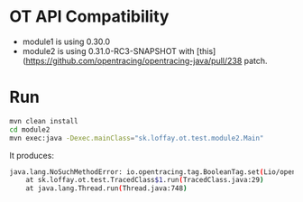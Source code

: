 # OT API Compatibility 

* module1 is using 0.30.0
* module2 is using 0.31.0-RC3-SNAPSHOT with [this](https://github.com/opentracing/opentracing-java/pull/238 patch.

# Run

```bash
mvn clean install
cd module2
mvn exec:java -Dexec.mainClass="sk.loffay.ot.test.module2.Main"
```

It produces:
```bash
java.lang.NoSuchMethodError: io.opentracing.tag.BooleanTag.set(Lio/opentracing/BaseSpan;Ljava/lang/Boolean;)V
	at sk.loffay.ot.test.TracedClass$1.run(TracedClass.java:29)
	at java.lang.Thread.run(Thread.java:748)
```


